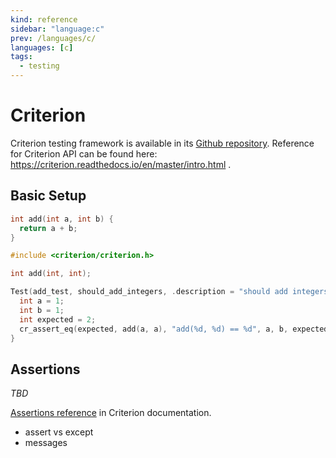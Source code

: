 ```yaml
---
kind: reference
sidebar: "language:c"
prev: /languages/c/
languages: [c]
tags:
  - testing
---
```


# Criterion

Criterion testing framework is available in its [Github repository](https://github.com/Snaipe/Criterion). Reference for Criterion API can be found here: https://criterion.readthedocs.io/en/master/intro.html . 

## Basic Setup

```c
int add(int a, int b) {
  return a + b;
}
```

```c
#include <criterion/criterion.h>

int add(int, int);

Test(add_test, should_add_integers, .description = "should add integers") {
  int a = 1;
  int b = 1;
  int expected = 2;
  cr_assert_eq(expected, add(a, a), "add(%d, %d) == %d", a, b, expected);
}
```

## Assertions

_TBD_

[Assertions reference](https://criterion.readthedocs.io/en/master/assert.html) in Criterion documentation.

- assert vs except
- messages

<!--
TODO: Finish this reference
TODO: Add tutorial and link to it
TODO: Add any recipes and link to them
-->
